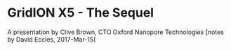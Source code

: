 # GridION X5 - The Sequel

A presentation by Clive Brown, CTO Oxford Nanopore Technologies
[notes by David Eccles, 2017-Mar-15]

